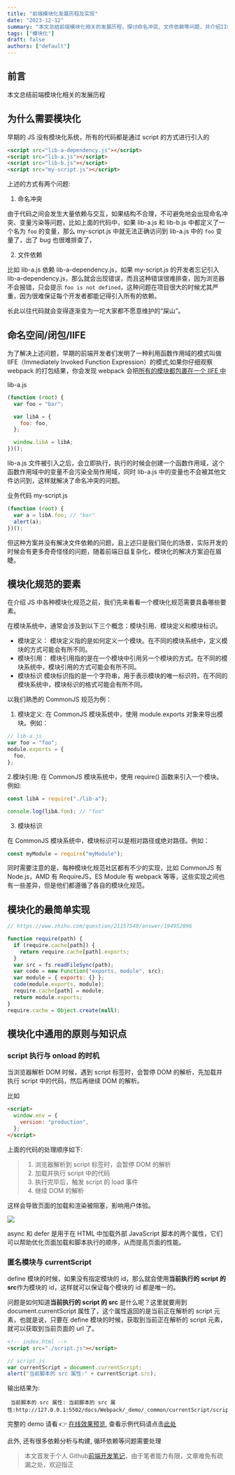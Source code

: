 ```yaml
---
title: "前端模块化发展历程及实现"
date: "2023-12-12"
summary: "本文总结前端模块化相关的发展历程，探讨命名冲突、文件依赖等问题，并介绍IIFE模式、模块化规范要素及其实现。"
tags: ["模块化"]
draft: false
authors: ["default"]
---
```


## 前言

本文总结前端模块化相关的发展历程

## 为什么需要模块化

早期的 JS 没有模块化系统，所有的代码都是通过 script 的方式进行引入的

```html
<script src="lib-a-dependency.js"></script>
<script src="lib-a.js"></script>
<script src="lib-b.js"></script>
<script src="my-script.js"></script>
```

上述的方式有两个问题:

1. 命名冲突

由于代码之间会发生大量依赖与交互，如果结构不合理，不可避免地会出现命名冲突、变量污染等问题，比如上面的代码中，如果 lib-a.js 和 lib-b.js 中都定义了一个名为 `foo` 的变量，那么 my-script.js 中就无法正确访问到 lib-a.js 中的 `foo` 变量了，出了 bug 也很难排查了，

2.  文件依赖

比如 lib-a.js 依赖 lib-a-dependency.js，如果 my-script.js 的开发者忘记引入 lib-a-dependency.js，那么就会出现错误，而且这种错误很难排查，因为浏览器不会报错，只会提示 `foo is not defined`，这种问题在项目很大的时候尤其严重，因为很难保证每个开发者都能记得引入所有的依赖。

长此以往代码就会变得逐渐变为一坨大家都不愿意维护的“屎山”。

## 命名空间/闭包/IIFE

为了解决上述问题，早期的前端开发者们发明了一种利用函数作用域的模式叫做 IIFE（Immediately Invoked Function Expression）的模式,如果你仔细观察 webpack 的打包结果，你会发现 webpack 会把[所有的模块都包裹在一个 IIFE 中](https://github.com/chenxiaoyao6228/fe-notes/blob/main/Webpack/_demo/_webpack/modular/dist/main.js)

lib-a.js

```js
(function (root) {
  var foo = "bar";

  var libA = {
    foo: foo,
  };

  window.libA = libA;
})();
```

lib-a.js 文件被引入之后，会立即执行，执行的时候会创建一个函数作用域，这个函数作用域中的变量不会污染全局作用域，同时 lib-a.js 中的变量也不会被其他文件访问到，这样就解决了命名冲突的问题。

业务代码 my-script.js

```js
(function (root) {
  var a = libA.foo; // "bar"
  alert(a);
})();
```

但这种方案并没有解决文件依赖的问题，且上述只是我们简化的场景，实际开发的时候会有更多奇奇怪怪的问题，随着前端日益复杂化，模块化的解决方案迫在眉睫。

## 模块化规范的要素

在介绍 JS 中各种模块化规范之前，我们先来看看一个模块化规范需要具备哪些要素。

在模块系统中，通常会涉及到以下三个概念：模块引用、模块定义和模块标识。

- 模块定义： 模块定义指的是如何定义一个模块。在不同的模块系统中，定义模块的方式可能会有所不同。
- 模块引用： 模块引用指的是在一个模块中引用另一个模块的方式。在不同的模块系统中，模块引用的方式可能会有所不同。
- 模块标识 模块标识指的是一个字符串，用于表示模块的唯一标识符。在不同的模块系统中，模块标识的格式可能会有所不同。

以我们熟悉的 CommonJS 规范为例：

1. 模块定义: 在 CommonJS 模块系统中，使用 module.exports 对象来导出模块。例如：

```js
// lib-a.js
var foo = "foo";
module.exports = {
  foo,
};
```

2.模块引用: 在 CommonJS 模块系统中，使用 require() 函数来引入一个模块。例如:

```js
const libA = require("./lib-a");

console.log(libA.foo); // "foo"
```

3. 模块标识

在 CommonJS 模块系统中，模块标识可以是相对路径或绝对路径。例如：

```js
const myModule = require("myModule");
```

同时需要注意的是，每种模块化规范社区都有不少的实现，比如 CommonJS 有 Node.js，AMD 有 RequireJS，ES Module 有 webpack 等等，这些实现之间也有一些差异，但是他们都遵循了各自的模块化规范。

## 模块化的最简单实现

```js
// https://www.zhihu.com/question/21157540/answer/194952896

function require(path) {
  if (require.cache[path]) {
    return require.cache[path].exports;
  }
  var src = fs.readFileSync(path);
  var code = new Function("exports, module", src);
  var module = { exports: {} };
  code(module.exports, module);
  require.cache[path] = module;
  return module.exports;
}
require.cache = Object.create(null);
```

## 模块化中通用的原则与知识点

### script 执行与 onload 的时机

当浏览器解析 DOM 时候，遇到 script 标签时，会暂停 DOM 的解析，先加载并执行 script 中的代码，然后再继续 DOM 的解析。

比如

```html
<script>
  window.env = {
    version: "production",
  };
</script>
```

上面的代码的处理顺序如下:

> 1. 浏览器解析到 script 标签时，会暂停 DOM 的解析
> 2. 加载并执行 script 中的代码
> 3. 执行完毕后，触发 script 的 load 事件
> 4. 继续 DOM 的解析

这样会导致页面的加载和渲染被阻塞，影响用户体验。

![](https://cdn.jsdelivr.net/gh/chenxiaoyao6228/cloudimg@main/2023/async-defer-1.png)

async 和 defer 是用于在 HTML 中加载外部 JavaScript 脚本的两个属性，它们可以帮助优化页面加载和脚本执行的顺序，从而提高页面的性能。

### 匿名模块与 currentScript

define 模块的时候，如果没有指定模块的 id，那么就会使用**当前执行的 script 的 src**作为模块的 id，这样就可以保证每个模块的 id 都是唯一的。

问题是如何知道**当前执行的 script 的 src** 是什么呢？这里就要用到 document.currentScript 属性了，这个属性返回的是当前正在解析的 script 元素，也就是说，只要在 define 模块的时候，获取到当前正在解析的 script 元素，就可以获取到当前页面的 url 了。

```html
<!-- index.html -->
<script src="./script.js"></script>
```

```js
// script.js
var currentScript = document.currentScript;
alert("当前脚本的 src 属性:" + currentScript.src);
```

输出结果为:

```
 当前脚本的 src 属性: 当前脚本的 src 属性:http://127.0.0.1:5502/docs/Webpack/_demo/_common/currentScript/script.js
```

完整的 demo 请看 👉 [在线效果预览](https://chenxiaoyao6228.github.io/html-preview/?https://github.com/chenxiaoyao6228/fe-notes/blob/main/Webpack/_demo/_common/currentScript/index.html), 查看示例代码请点击[此处](https://github.com/chenxiaoyao6228/fe-notes/blob/main/Webpack/_demo/_common/currentScript/index.html)

此外, 还有很多依赖分析与构建, 循环依赖等问题需要处理

> 本文首发于个人 Github[前端开发笔记](https://github.com/chenxiaoyao6228/fe-notes)，由于笔者能力有限，文章难免有疏漏之处，欢迎指正
